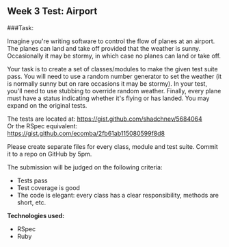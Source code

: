 Week 3 Test: Airport
---------------------
###Task:

Imagine you're writing software to control the flow of planes at an airport. The planes can land and take off provided that the weather is sunny. Occasionally it may be stormy, in which case no planes can land or take off.

Your task is to create a set of classes/modules to make the given test suite pass. You will need to use a random number generator to set the weather (it is normally sunny but on rare occasions it may be stormy). In your test, you'll need to use stubbing to override random weather. Finally, every plane must have a status indicating whether it's flying or has landed. You may expand on the original tests.

The tests are located at: https://gist.github.com/shadchnev/5684064  
Or the RSpec equivalent: https://gist.github.com/ecomba/2fb61ab115080599f8d8

Please create separate files for every class, module and test suite. Commit it to a repo on GitHub by 5pm.

The submission will be judged on the following criteria:
* Tests pass
* Test coverage is good
* The code is elegant: every class has a clear responsibility, methods are short, etc.

**Technologies used:**
* RSpec
* Ruby
